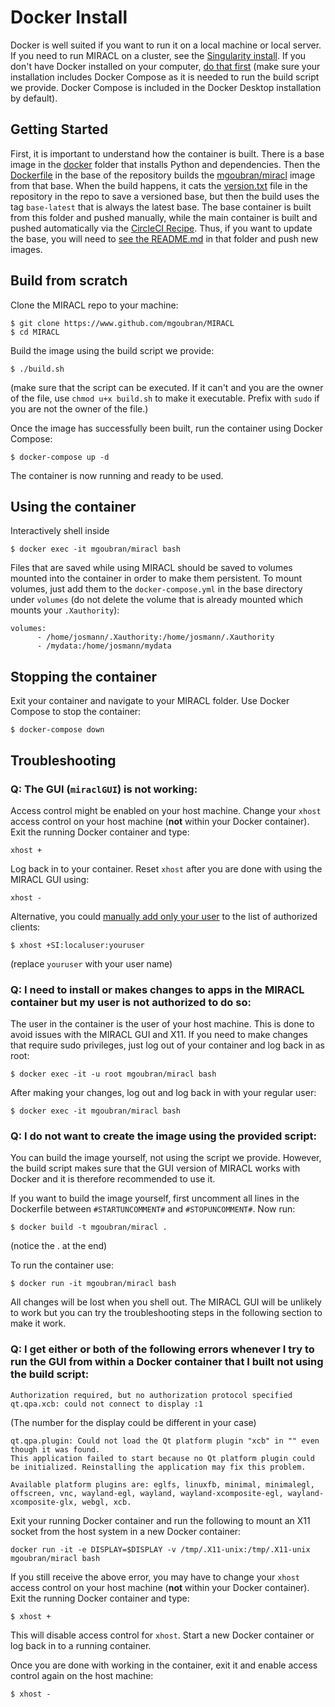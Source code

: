 # Docker Install

Docker is well suited if you want to run it on a local machine or local server. If you need to run MIRACL on a cluster,
see the [Singularity install](install-singularity.md). If you don't have Docker installed on
your computer, [do that first](https://docs.docker.com/engine/installation/) (make sure your installation includes Docker Compose as it is needed to run the build script we provide. Docker Compose is included in the Docker Desktop installation by default).

<!--MAKE SURE TO INSTALL DOCKER-COMPOSE AS WELL?-->

## Getting Started

First, it is important to understand how the container is built. There is a base image
in the [docker](../docker) folder that installs Python and dependencies.
Then the [Dockerfile](../Dockerfile) in the base of the repository builds
the [mgoubran/miracl](https://hub.docker.com/r/mgoubran/miracl) image from
that base. When the build happens, it cats the [version.txt](../miracl/version.txt)
file in the repository in the repo to save a versioned base, but then the build
uses the tag `base-latest` that is always the latest base.
The base container is built from this folder and pushed manually, while the
main container is built and pushed automatically via the [CircleCI Recipe](../.circleci/config.yml).
Thus, if you want to update the base, you will need to [see the README.md](../docker)
in that folder and push new images.

## Build from scratch

Clone the MIRACL repo to your machine:

```
$ git clone https://www.github.com/mgoubran/MIRACL
$ cd MIRACL
```

Build the image using the build script we provide:

```
$ ./build.sh
```

(make sure that the script can be executed. If it can't and you are the owner of the file, use `chmod u+x build.sh` to make it executable. Prefix with `sudo` if you are not the owner of the file.)

Once the image has successfully been built, run the container using Docker Compose:

```
$ docker-compose up -d
```

The container is now running and ready to be used.
  
## Using the container

Interactively shell inside

```
$ docker exec -it mgoubran/miracl bash
```

Files that are saved while using MIRACL should be saved to volumes mounted into the container in order to make them persistent. To mount volumes, just add them to the `docker-compose.yml` in the base directory under `volumes` (do not delete the volume that is already mounted which mounts your `.Xauthority`):

```
volumes:
      - /home/josmann/.Xauthority:/home/josmann/.Xauthority
      - /mydata:/home/josmann/mydata
```

## Stopping the container

Exit your container and navigate to your MIRACL folder. Use Docker Compose to stop the container:

```
$ docker-compose down
```

## Troubleshooting

### Q: The GUI (`miraclGUI`) is not working:

Access control might be enabled on your host machine. Change your `xhost` access control on your host machine (**not** within your Docker container). Exit the running Docker container and type:

```
xhost +
```

Log back in to your container. Reset `xhost` after you are done with using the MIRACL GUI using:

```
xhost -
```

Alternative, you could [manually add only your user](https://www.x.org/archive/X11R6.8.1/doc/xhost.1.html) to the list of authorized clients:

```
$ xhost +SI:localuser:youruser
```

(replace `youruser` with your user name)

### Q: I need to install or makes changes to apps in the MIRACL container but my user is not authorized to do so:

The user in the container is the user of your host machine. This is done to avoid issues with the MIRACL GUI and X11. If you need to make changes that require sudo privileges, just log out of your container and log back in as root:

```
$ docker exec -it -u root mgoubran/miracl bash
```

After making your changes, log out and log back in with your regular user:

```
$ docker exec -it mgoubran/miracl bash
```

### Q: I do not want to create the image using the provided script:

You can build the image yourself, not using the script we provide. However, the build script makes sure that the GUI version of MIRACL works with Docker and it is therefore recommended to use it.

If you want to build the image yourself, first uncomment all lines in the Dockerfile between `#STARTUNCOMMENT#` and `#STOPUNCOMMENT#`. Now run:

```
$ docker build -t mgoubran/miracl .
```

(notice the . at the end)

To run the container use:

```
$ docker run -it mgoubran/miracl bash
```

All changes will be lost when you shell out. The MIRACL GUI will be unlikely to work but you can try the troubleshooting steps in the following section to make it work.

### Q: I get either or both of the following errors whenever I try to run the GUI from within a Docker container that I built not using the build script:

```
Authorization required, but no authorization protocol specified
qt.qpa.xcb: could not connect to display :1
```

(The number for the display could be different in your case)

```
qt.qpa.plugin: Could not load the Qt platform plugin "xcb" in "" even though it was found.
This application failed to start because no Qt platform plugin could be initialized. Reinstalling the application may fix this problem.

Available platform plugins are: eglfs, linuxfb, minimal, minimalegl, offscreen, vnc, wayland-egl, wayland, wayland-xcomposite-egl, wayland-xcomposite-glx, webgl, xcb.
```

Exit your running Docker container and run the following to mount an X11 socket from the host system in a new Docker container:

```
docker run -it -e DISPLAY=$DISPLAY -v /tmp/.X11-unix:/tmp/.X11-unix mgoubran/miracl bash
```

If you still receive the above error, you may have to change your `xhost` access control on your host machine (**not** within your Docker container). Exit the running Docker container and type:

```
$ xhost +
```

This will disable access control for `xhost`. Start a new Docker container or log back in to a running container.

Once you are done with working in the container, exit it and enable access control again on the host machine:

```
$ xhost -
```
